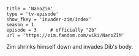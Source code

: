 ```
title = 'NanoZim'
type = 'tv-episode'
show_fkey = 'invader-zim/index'
season = 1
episode = 3     # officially "2b"
url = 'https://zim.fandom.com/wiki/NanoZIM'
```

Zim shrinks himself down and invades Dib's body.
